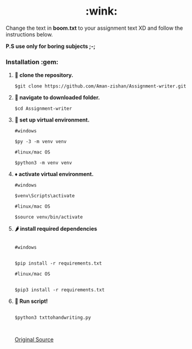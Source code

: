  <h1 align="center" > :wink: </h1>

Change the text in **boom.txt** to your assignment text XD and follow the instructions below.

**P.S use only for boring subjects ;-;**

<h3>Installation :gem: </h3>

1. **:round_pushpin: clone the repository.**

   ```shell
   $git clone https://github.com/Aman-zishan/Assignment-writer.git

   ```
2. **:checkered_flag: navigate to downloaded folder.**

   ```shell
   $cd Assignment-writer

   ```
3. **:construction: set up virtual environment.**

   ```shell
   #windows
   
   $py -3 -m venv venv
   
   #linux/mac OS
   
   $python3 -m venv venv

   ```
4. **:diamonds: activate virtual environment.**

   ```shell
   #windows

   $venv\Scripts\activate
   
   #linux/mac OS
   
   $source venv/bin/activate

   ```
5. **:hot_pepper: install required dependencies**
    ```shell
    
    #windows
    

   $pip install -r requirements.txt
   
   #linux/mac OS
   
  
   $pip3 install -r requirements.txt

   ```
6. **:dart: Run script!**
    ```shell
    
   $python3 txttohandwriting.py

  
   ```
   
   [Original Source](https://github.com/sharanya02/Text-file-to-handwritten-pdf-file)
